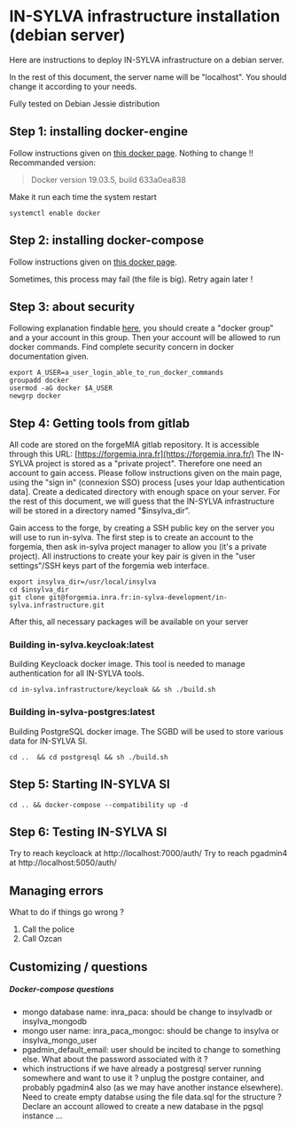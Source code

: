 # IN-SYLVA infrastructure installation (debian server)

Here are instructions to deploy IN-SYLVA infrastructure on a debian server.

In the rest of this document, the server name will be "localhost".
You should change it according to your needs.

Fully tested on Debian Jessie distribution

## Step 1: installing docker-engine 

Follow instructions given on [this docker page](https://docs.docker.com/install/linux/docker-ce/debian/). Nothing to change !!
Recommanded version: 

> Docker version 19.03.5, build 633a0ea838

Make it run each time the system restart

    systemctl enable docker


## Step 2: installing docker-compose
Follow instructions given on [this docker page](https://docs.docker.com/compose/install/). 

Sometimes, this process may fail (the file is big).
Retry again later !

## Step 3: about security

Following explanation findable [here](https://docs.docker.com/install/linux/linux-postinstall/), you should create a "docker group" and a your account in this group.
Then your account will be allowed to run docker commands. Find complete security concern in docker documentation given.

    export A_USER=a_user_login_able_to_run_docker_commands
    groupadd docker
    usermod -aG docker $A_USER
    newgrp docker


##  Step 4: Getting tools from gitlab

All code are stored on the forgeMIA gitlab repository. It is accessible through this URL: [https://forgemia.inra.fr](https://forgemia.inra.fr/)
The IN-SYLVA project is stored as a "private project". Therefore one need an account to gain access. Please follow instructions given on the main page, using the "sign in"  (connexion SSO) process [uses your ldap authentication data]. 
Create a dedicated directory with enough space on your server. 
For the rest of this document, we will guess that the IN-SYLVA infrastructure will be stored in a directory named "$insylva_dir".

Gain access to the forge, by creating a SSH public key on the server you will use to run in-sylva. The first step is to create an account to the forgemia, then ask in-sylva project manager to allow you (it's a private project). All instructions
to create your key pair is given in the "user settings"/SSH keys part of the forgemia web interface.

    export insylva_dir=/usr/local/insylva
    cd $insylva_dir
    git clone git@forgemia.inra.fr:in-sylva-development/in-sylva.infrastructure.git

After this, all necessary packages will be available on your server

### Building in-sylva.keycloak:latest
Building Keycloack docker image. This tool is needed to manage authentication for all IN-SYLVA tools.

    cd in-sylva.infrastructure/keycloak && sh ./build.sh 

### Building in-sylva-postgres:latest
Building PostgreSQL docker image. The SGBD will be used to store various data for IN-SYLVA SI.

    cd ..  && cd postgresql && sh ./build.sh


## Step 5: Starting IN-SYLVA SI

    cd .. && docker-compose --compatibility up -d

## Step 6: Testing IN-SYLVA SI

Try to reach keycloack at http://localhost:7000/auth/
Try to reach pgadmin4 at http://localhost:5050/auth/

## Managing errors
What to do if things go wrong ?
1. Call the police
2. Call Ozcan


## Customizing / questions

##### Docker-compose questions
*   mongo database name: inra_paca: should be change to insylvadb or insylva_mongodb
*   mongo user name: inra_paca_mongoc: should be change to insylva or insylva_mongo_user
*   pgadmin_default_email: user should be incited to change to something else. What about the password associated with it ?
*   which instructions if we have already a postgresql server running somewhere and want to use it ? unplug the postgre container, and probably pgadmin4 also (as we may have another instance elsewhere). Need to create empty databse using the file data.sql for the structure ? Declare an account allowed to create a new database in the pgsql instance ... 
